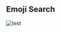 Emoji Search
---

![test](https://user-images.githubusercontent.com/82182322/232607238-3a194389-8a9d-45cc-bade-9d12b0fba753.jpg)
